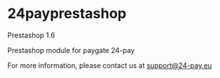 # 24payprestashop
Prestashop 1.6

Prestashop module for paygate 24-pay

For more information, please contact us at support@24-pay.eu
